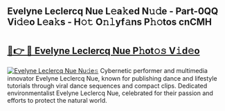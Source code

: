 ## Evelyne Leclercq Nue L𝚎a𝚔ed N𝚞𝚍e - Part-0QQ Vi𝚍𝚎o L𝚎a𝚔s - H𝚘𝚝 O𝚗𝚕yf𝚊ns P𝚑𝚘tos cnCMH

# <h2><a href="http://kf4wveo.oniu.top/?m=Evelyne+Leclercq+Nue">🔗👉 🔴 Evelyne Leclercq Nue P𝚑ot𝚘𝚜 V𝚒d𝚎o</a></h2>

[![Evelyne Leclercq Nue Nu𝚍e𝚜](https://i.imgur.com/0qMVB7G.gif)](http://kf4wveo.oniu.top/?m=Evelyne+Leclercq+Nue)
Cybernetic performer and multimedia innovator Evelyne Leclercq Nue, known for publishing dance and lifestyle tutorials through viral dance sequences and compact clips. Dedicated environmentalist Evelyne Leclercq Nue, celebrated for their passion and efforts to protect the natural world.  
